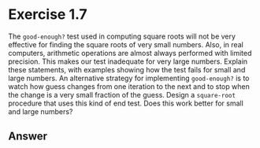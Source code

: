 # Exercise 1.7

The `good-enough?` test used in computing square roots will not be very effective
for finding the square roots of very small numbers. Also, in real computers,
arithmetic operations are almost always performed with limited precision. This
makes our test inadequate for very large numbers. Explain these statements, with
examples showing how the test fails for small and large numbers. An alternative
strategy for implementing `good-enough?` is to watch how guess changes from one
iteration to the next and to stop when the change is a very small fraction of the
guess. Design a `square-root` procedure that uses this kind of end test. Does
this work better for small and large numbers?

## Answer
